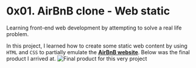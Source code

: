 # 0x01. AirBnB clone - Web static
Learning front-end web development by attempting to solve a real life problem.

In this project, I learned how to create some static web content by using `HTML` and `CSS` to partially emulate the [**AirBnB website**](https://www.airbnb.com). Below was the final product I arrived at.
![Final product for this very project](/home/tpauldike/Pictures/Screenshots/AirBnB_8-index.png)
